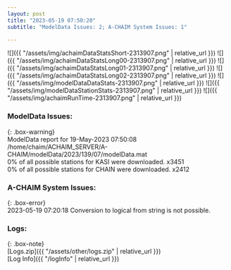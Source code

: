 ```yaml
---
layout: post
title: "2023-05-19 07:50:20"
subtitle: "ModelData Issues: 2; A-CHAIM System Issues: 1"

---
```


![]({{ "/assets/img/achaimDataStatsShort-2313907.png" | relative_url }})
![]({{ "/assets/img/achaimDataStatsLong00-2313907.png" | relative_url }})
![]({{ "/assets/img/achaimDataStatsLong01-2313907.png" | relative_url }})
![]({{ "/assets/img/achaimDataStatsLong02-2313907.png" | relative_url }})
![]({{ "/assets/img/modelDataDataStats-2313907.png" | relative_url }})
![]({{ "/assets/img/modelDataStationStats-2313907.png" | relative_url }})
![]({{ "/assets/img/achaimRunTime-2313907.png" | relative_url }})


### ModelData Issues:  
  
{: .box-warning}  
 ModelData report for 19-May-2023 07:50:08   
 /home/chaim/ACHAIM_SERVER/A-CHAIM/modelData/2023/139/07/modelData.mat   
 0% of all possible stations for KASI were downloaded. x3451   
 0% of all possible stations for CHAIN were downloaded. x2412   
  
### A-CHAIM System Issues:  
  
{: .box-error}  
2023-05-19 07:20:18 Conversion to logical from string is not possible.  

### Logs:  
  
{: .box-note}  
[Logs.zip]({{ "/assets/other/logs.zip" | relative_url }})  
[Log Info]({{ "/logInfo" | relative_url }})  
